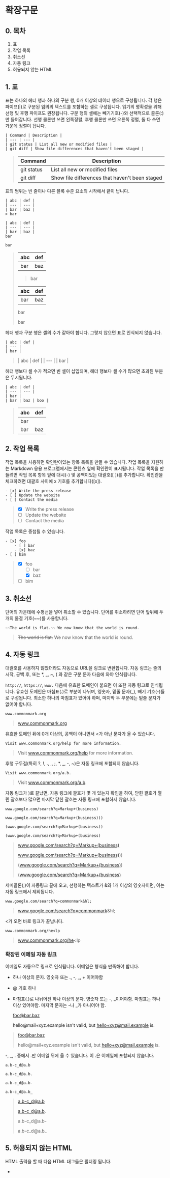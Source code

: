 # 확장구문

## 0. 목차
1. 표
2. 작업 목록
3. 취소선
4. 자동 링크
5. 허용되지 않는 HTML

## 1. 표
표는 하나의 헤더 행과 하나의 구분 행, 0개 이상의 데이터 행으로 구성됩니다. 각 행은 파이프(|)로 구분된 임의의 텍스트를 포함하는 셀로 구성됩니다. 읽기의 명확성을 위해 선행 및 후행 파이프도 권장됩니다. 구분 행의 셀에는 빼기기호(-)와 선택적으로 콜론(:)만 들어갑니다. 선행 콜론만 쓰면 왼쪽정렬, 후행 콜론만 쓰면 오른쪽 정렬, 둘 다 쓰면 가운데 정렬이 됩니다.

    | Command | Description |
    | --- | --- |
    | git status | List all new or modified files |
    | git diff | Show file differences that haven't been staged |

>| Command | Description |
>| --- | --- |
>| git status | List all new or modified files |
>| git diff | Show file differences that haven't been staged |

표의 범위는 빈 줄이나 다른 블록 수준 요소의 시작에서 끝이 납니다.

    | abc | def |
    | --- | --- |
    | bar | baz |
    > bar
    
    | abc | def |
    | --- | --- |
    | bar | baz |
    bar
    
    bar

>| abc | def |
>| --- | --- |
>| bar | baz |
>> bar
>
>| abc | def |
>| --- | --- |
>| bar | baz |
>bar
>
>bar

헤더 행과 구분 행은 셀의 수가 같아야 합니다. 그렇지 않으면 표로 인식되지 않습니다.

    | abc | def |
    | --- |
    | bar |

>| abc | def |
>| --- |
>| bar |

헤더 행보다 셀 수가 적으면 빈 셀이 삽입되며, 헤더 행보다 셀 수가 많으면 초과된 부분은 무시됩니다.

    | abc | def |
    | --- | --- |
    | bar |
    | bar | baz | boo |

>| abc | def |
>| --- | --- |
>| bar |
>| bar | baz | boo |

## 2. 작업 목록
작업 목록을 사용하면 확인란이있는 항목 목록을 만들 수 있습니다. 작업 목록을 지원하는 Markdown 응용 프로그램에서는 콘텐츠 옆에 확인란이 표시됩니다. 작업 목록을 만들려면 작업 목록 항목 앞에 대시(-) 및 공백이있는 대괄호([ ])를 추가합니다. 확인란을 체크하려면 대괄호 사이에 x 기호를 추가합니다([x]).

    - [x] Write the press release
    - [ ] Update the website
    - [ ] Contact the media

>- [x] Write the press release
>- [ ] Update the website
>- [ ] Contact the media

작업 목록은 중첩될 수 있습니다.

    - [x] foo
        - [ ] bar
        - [x] baz
    - [ ] bim

>- [x] foo
>   - [ ] bar
>   - [x] baz
>- [ ] bim

## 3. 취소선
단어의 가운데에 수평선을 넣어 취소할 수 있습니다. 단어를 취소하려면 단어 앞뒤에 두 개의 물결 기호(~~)를 사용합니다.

    ~~The world is flat.~~ We now know that the world is round.

>~~The world is flat.~~ We now know that the world is round.

## 4. 자동 링크
대괄호를 사용하지 않았더라도 자동으로 URL을 링크로 변환합니다. 자동 링크는 줄의 시작, 공백 후, 또는 *, _, ~, ( 와 같은 구분 문자 다음에 와야 인식됩니다.

`http://`, `https://`, `www.` 다음에 유효한 도메인이 붙으면 이 또한 자동 링크로 인식됩니다. 유효한 도메인은 마침표(.)로 부분이 나뉘며, 영숫자, 밑줄 문자(_), 빼기 기호(-)들로 구성됩니다. 최소한 하나의 마침표가 있어야 하며, 마지막 두 부분에는 밑줄 문자가 없어야 합니다.

    www.commonmark.org

>www.commonmark.org

유효한 도메인 뒤에 0개 이상의, 공백이 아니면서 <가 아닌 문자가 올 수 있습니다.

    Visit www.commonmark.org/help for more information.

>Visit www.commonmark.org/help for more information.

후행 구두점(특히 ?, !, ., ,, ;, *, _, -, ~)은 자동 링크에 포함되지 않습니다.

    Visit www.commonmark.org/a.b.

>Visit www.commonmark.org/a.b.

자동 링크가 )로 끝났면, 자동 링크에 괄호가 몇 개 있는지 확인을 하여, 닫힌 괄호가 열린 괄호보다 많으면 마지막 닫힌 괄호는 자동 링크에 포함하지 않습니다.
    
    www.google.com/search?q=Markup+(business)
    
    www.google.com/search?q=Markup+(business)))
    
    (www.google.com/search?q=Markup+(business))
    
    (www.google.com/search?q=Markup+(business)

>www.google.com/search?q=Markup+(business)
>
>www.google.com/search?q=Markup+(business)))
>
>(www.google.com/search?q=Markup+(business))
>
>(www.google.com/search?q=Markup+(business)

세미콜론(;)이 자동링크 끝에 오고, 선행하는 텍스트가 &와 1개 이상의 영숫자이면, 이는 자동 링크에서 제외됩니다.

    www.google.com/search?q=commonmark&hl;

>www.google.com/search?q=commonmark&hl;

<가 오면 바로 링크가 끝납니다.

    www.commonmark.org/he<lp

>www.commonmark.org/he<lp

### 확장된 이메일 자동 링크
이메일도 자동으로 링크로 인식됩니다. 이메일은 형식을 만족해야 합니다.

- 하나 이상의 문자. 영숫자 또는 ., -, _, + 이어야함
- @ 기호 하나
- 마침표(.)로 나뉘어진 하나 이상의 문자. 영숫자 또는 -, _이어야함. 마침표는 하나 이상 있어야함. 마지막 문자는 -나 _가 아니어야 함.

    foo@bar.baz
    
    hello@mail+xyz.example isn't valid, but hello+xyz@mail.example is.

>foo@bar.baz
>
>hello@mail+xyz.example isn't valid, but hello+xyz@mail.example is.

-, _, . 중에서 .만 이메일 뒤에 올 수 있습니다. 이 .은 이메일에 포함되지 않습니다.

    a.b-c_d@a.b
    
    a.b-c_d@a.b.
    
    a.b-c_d@a.b-
    
    a.b-c_d@a.b_

>a.b-c_d@a.b
>
>a.b-c_d@a.b.
>
>a.b-c_d@a.b-
>
>a.b-c_d@a.b_

## 5. 허용되지 않는 HTML
HTML 출력을 할 때 다음 HTML 태그들은 필터링 됩니다.

- <title>
- <textarea>
- <style>
- <xmp>
- <iframe>
- <noembed>
- <noframes>
- <script>
- <plaintext>
 
필터링은 `<`을 `&lt;`로 대체하면서 이루어집니다.

    <strong> <title> <style> <em>
    
    <blockquote>
        <xmp> is disallowed.  <XMP> is also disallowed.
    </blockquote>

><strong> <title> <style> <em>
>
><blockquote>
>   <xmp> is disallowed.  <XMP> is also disallowed.
></blockquote>
